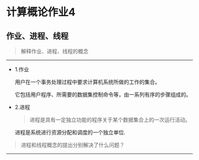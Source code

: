 # 计算概论作业4

## 作业、进程、线程

> 解释作业、进程、线程的概念

***

* 1.作业
   
  用户在一个事务处理过程中要求计算机系统所做的工作的集合。
  
  它包括用户程序、所需要的数据集控制命令等，由一系列有序的步骤组成的。
  
* 2.进程

  >进程是具有一定独立功能的程序关于某个数据集合上的一次运行活动。
  
   进程是系统进行资源分配和调度的一个独立单位.


 
 









                                

> 进程和线程概念的提出分别解决了什么问题？

***
